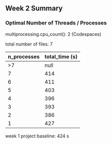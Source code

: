 ## Week 2 Summary

### Optimal Number of  Threads / Processes

multiprocessing.cpu_count(): 2        (Codespaces)

total number of files: 7

| n_processes | total_time (s) |
| ----------- | -------------- |
| >7          | null           |
| 7           | 414            |
| 6           | 411            |
| 5           | 403            |
| 4           | 396            |
| 3           | 393            |
| 2           | 386            |
| 1           | 427            |



week 1 project baseline:    424 s